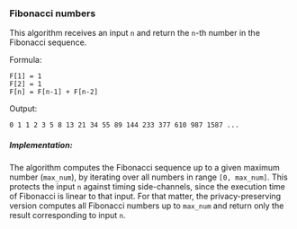 ### Fibonacci numbers
This algorithm receives an input `n` and return the `n`-th number in the Fibonacci sequence.

Formula:
```
F[1] = 1
F[2] = 1
F[n] = F[n-1] + F[n-2]
```
Output:
```
0 1 1 2 3 5 8 13 21 34 55 89 144 233 377 610 987 1587 ...
```

##### Implementation:
The algorithm computes the Fibonacci sequence up to a given maximum number (`max_num`), by iterating over all numbers in range `[0, max_num]`. This protects the input `n` against timing side-channels, since the execution time of Fibonacci is linear to that input. For that matter, the privacy-preserving version computes all Fibonacci numbers up to `max_num` and return only the result corresponding to input `n`.

